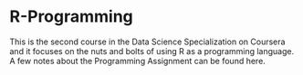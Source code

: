 # R-Programming
This is the second course in the Data Science Specialization on Coursera and it focuses on the nuts and bolts of using R as a programming language. A few notes about the Programming Assignment can be found here.
